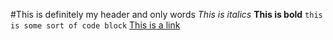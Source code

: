 #This is definitely my header and only words
*This is italics*
**This is bold**
 `this is some sort of code block`
[This is a link](google.com)
